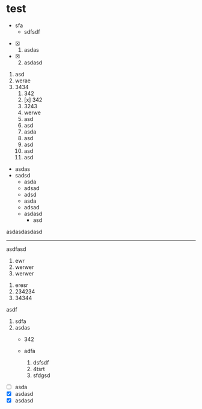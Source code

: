 # test

+ sfa
  + sdfsdf


- [x]  1. asdas
- [x]  2. asdasd

1. asd
2. werae
3. 3434
   1. 342
   2. [x] 342
   3. 3243
   4. werwe
   5. asd
   6. asd
   7. asda
   8. asd
   9. asd
   10. asd
   11. asd

+ asdas
+ sadsd
  + asda
  + adsad
  + adsd
  + asda
  + adsad
  + asdasd
    + asd

asdasdasdasd

---

asdfasd

1) ewr
2) werwer
3) werwer

1. eresr
2. 234234
3. 34344

asdf

1. sdfa
2. asdas
   + 342

   + adfa
     1. dsfsdf
     2. 4tsrt
     3. sfdgsd

+ [ ] asda
+ [x] asdasd
+ [X] asdasd